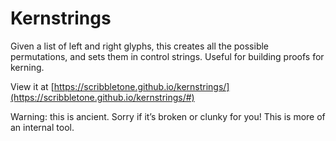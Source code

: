 # Kernstrings
Given a list of left and right glyphs, this creates all the possible permutations, and sets them in control strings. Useful for building proofs for kerning.

View it at [https://scribbletone.github.io/kernstrings/](https://scribbletone.github.io/kernstrings/#)


Warning: this is ancient. Sorry if it’s broken or clunky for you! This is more of an internal tool.
